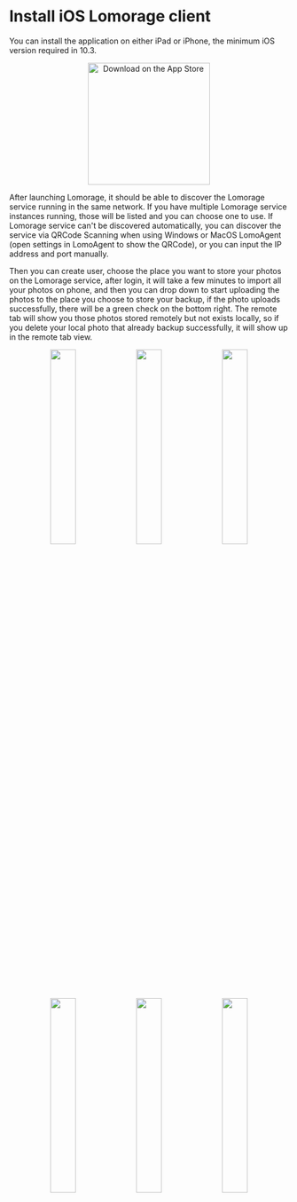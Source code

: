 
# Install iOS Lomorage client

You can install the application on either iPad or iPhone, the minimum iOS version required in 10.3. 

<p align="center">
<a href="https://apps.apple.com/us/app/lomorage/id1451516091"><img alt="Download on the App Store" src="/img/installation/app-store-ios.svg" width="220"></a>
<!--
 &nbsp;
<a href=""><img alt="Get it on Google Play" src="/img/installation/app-store-google.svg" width="220"></a>
-->
</p>

After launching Lomorage, it should be able to discover the Lomorage service running in the same network. If you have multiple Lomorage service instances running, those will be listed and you can choose one to use. If Lomorage service can't be discovered automatically, you can discover the service via QRCode Scanning when using Windows or MacOS LomoAgent (open settings in LomoAgent to show the QRCode), or you can input the IP address and port manually.

Then you can create user, choose the place you want to store your photos on the Lomorage service, after login, it will take a few minutes to import all your photos on phone, and then you can drop down to start uploading the photos to the place you choose to store your backup, if the photo uploads successfully, there will be a green check on the bottom right. The remote tab will show you those photos stored remotely but not exists locally, so if you delete your local photo that already backup successfully, it will show up in the remote tab view.

<div align="center">
<p class="screenshoot">
  <img width="30%" src="/img/installation/ios-mdns-discover.png">
  <img width="30%" src="/img/installation/ios-createuser.png">
  <img width="30%" src="/img/installation/ios-uploading.png">
  <img width="30%" src="/img/installation/ios-backup.png">
  <img width="30%" src="/img/installation/ios-settings.png">
  <img width="30%" src="/img/installation/ios-share.png">
</p>
</div>